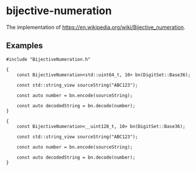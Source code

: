 # bijective-numeration

The implementation of https://en.wikipedia.org/wiki/Bijective_numeration.

## Examples

```
#include "BijectiveNumeration.h"

{
    const BijectiveNumeration<std::uint64_t, 10> bn(DigitSet::Base36);
    
    const std::string_view sourceString("ABC123");

    const auto number = bn.encode(sourceString);

    const auto decodedString = bn.decode(number);
}

{
    const BijectiveNumeration<__uint128_t, 10> bn(DigitSet::Base36);

    const std::string_view sourceString("ABC123");

    const auto number = bn.encode(sourceString);

    const auto decodedString = bn.decode(number);
}
```
